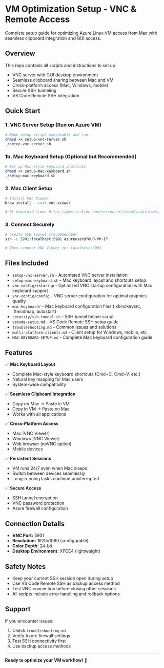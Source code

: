 # VM Optimization Setup - VNC & Remote Access

Complete setup guide for optimizing Azure Linux VM access from Mac with seamless clipboard integration and GUI access.

## Overview

This repo contains all scripts and instructions to set up:
- VNC server with GUI desktop environment
- Seamless clipboard sharing between Mac and VM
- Cross-platform access (Mac, Windows, mobile)
- Secure SSH tunneling
- VS Code Remote SSH integration

## Quick Start

### 1. VNC Server Setup (Run on Azure VM)
```bash
# Make setup script executable and run
chmod +x setup-vnc-server.sh
./setup-vnc-server.sh
```

### 1b. Mac Keyboard Setup (Optional but Recommended)
```bash
# Set up Mac-style keyboard shortcuts
chmod +x setup-mac-keyboard.sh
./setup-mac-keyboard.sh
```

### 2. Mac Client Setup
```bash
# Install VNC Viewer
brew install --cask vnc-viewer

# Or download from: https://www.realvnc.com/en/connect/download/viewer/
```

### 3. Connect Securely
```bash
# Create SSH tunnel (recommended)
ssh -L 5901:localhost:5901 azureuser@YOUR-VM-IP

# Then connect VNC Viewer to: localhost:5901
```

## Files Included

- `setup-vnc-server.sh` - Automated VNC server installation
- `setup-mac-keyboard.sh` - Mac keyboard layout and shortcuts setup
- `vnc-config/xstartup` - Optimized VNC startup configuration with Mac keyboard support
- `vnc-config/config` - VNC server configuration for optimal graphics quality
- `mac-keyboard/` - Mac keyboard configuration files (.xbindkeysrc, .Xmodmap, autostart)
- `security/ssh-tunnel.sh` - SSH tunnel helper script
- `vscode-setup.md` - VS Code Remote SSH setup guide
- `troubleshooting.md` - Common issues and solutions
- `multi-platform-clients.md` - Client setup for Windows, mobile, etc.
- `MAC-KEYBOARD-SETUP.md` - Complete Mac keyboard configuration guide

## Features

✅ **Mac Keyboard Layout**
- Complete Mac-style keyboard shortcuts (Cmd+C, Cmd+V, etc.)
- Natural key mapping for Mac users
- System-wide compatibility

✅ **Seamless Clipboard Integration**
- Copy on Mac → Paste in VM
- Copy in VM → Paste on Mac
- Works with all applications

✅ **Cross-Platform Access**
- Mac (VNC Viewer)
- Windows (VNC Viewer)
- Web browser (noVNC option)
- Mobile devices

✅ **Persistent Sessions**
- VM runs 24/7 even when Mac sleeps
- Switch between devices seamlessly
- Long-running tasks continue uninterrupted

✅ **Secure Access**
- SSH tunnel encryption
- VNC password protection
- Azure firewall configuration

## Connection Details

- **VNC Port:** 5901
- **Resolution:** 1920x1080 (configurable)
- **Color Depth:** 24-bit
- **Desktop Environment:** XFCE4 (lightweight)

## Safety Notes

- Keep your current SSH session open during setup
- Use VS Code Remote SSH as backup access method
- Test VNC connection before closing other sessions
- All scripts include error handling and rollback options

## Support

If you encounter issues:
1. Check `troubleshooting.md`
2. Verify Azure firewall settings
3. Test SSH connectivity first
4. Use backup access methods

---

**Ready to optimize your VM workflow!** 🚀
